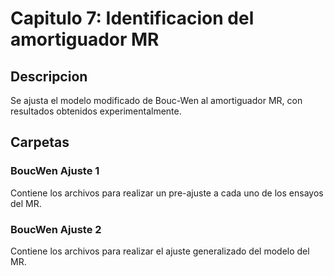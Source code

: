 # Capitulo 7: Identificacion del amortiguador MR
## Descripcion

Se ajusta el modelo modificado de Bouc-Wen al amortiguador MR, con resultados obtenidos experimentalmente.


## Carpetas

### BoucWen Ajuste 1

Contiene los archivos para realizar un pre-ajuste a cada uno de los ensayos del MR.

### BoucWen Ajuste 2

Contiene los archivos para realizar el ajuste generalizado del modelo del MR.
 

 
